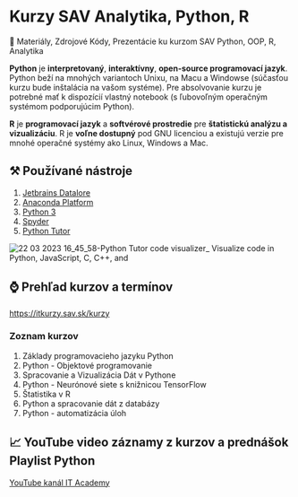 # Kurzy SAV Analytika, Python, R
🐍 Materiály, Zdrojové Kódy, Prezentácie ku kurzom SAV Python, OOP, R, Analytika

**Python** je **interpretovaný**, **interaktívny**, **open-source programovací jazyk**. Python beží na mnohých variantoch Unixu, na Macu a Windowse (súčasťou kurzu bude inštalácia na vašom systéme). Pre absolvovanie kurzu je potrebné mať k dispozícií vlastný notebook (s ľubovoľným operačným systémom podporujúcim Python).

**R** je **programovací jazyk** a **softvérové prostredie** pre **štatistickú analýzu a vizualizáciu**. R je **voľne dostupný** pod GNU licenciou a existujú verzie pre mnohé operačné systémy ako Linux, Windows a Mac.

## ⚒️ Používané nástroje 
1. [Jetbrains Datalore](https://datalore.jetbrains.com/)
1. [Anaconda Platform](https://www.anaconda.com/products/distribution)
1. [Python 3](https://www.python.org/downloads/)
1. [Spyder](https://www.spyder-ide.org/)
1. [Python Tutor](https://pythontutor.com/)

![22 03 2023 16_45_58-Python Tutor code visualizer_ Visualize code in Python, JavaScript, C, C++, and ](https://user-images.githubusercontent.com/24510943/229387393-5313d85f-8972-4679-af9b-105d6c13de5c.png)

## ⌚ Prehľad kurzov a termínov
https://itkurzy.sav.sk/kurzy

### Zoznam kurzov
1. Základy programovacieho jazyku Python
2. Python - Objektové programovanie
3. Spracovanie a Vizualizácia Dát v Pythone
4. Python - Neurónové siete s knižnicou TensorFlow
5. Štatistika v R
6. Python a spracovanie dát z databázy
7. Python - automatizácia úloh

## 📈 YouTube video záznamy z kurzov a prednášok Playlist Python
[YouTube kanál IT Academy](https://www.youtube.com/watch?v=iu3f9isk6mk&list=PLIu_ZdHo7Pk8CpQ76gT6q0p56WxQF_Emw)
